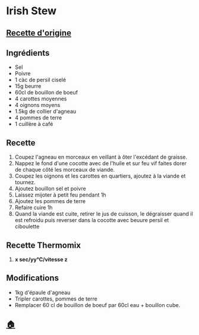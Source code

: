 # Irish Stew
## [Recette d'origine](https://www.marmiton.org/recettes/recette_irish-stew_51844.aspx)

## Ingrédients
- Sel
- Poivre
- 1 càc de persil ciselé
- 15g beurre
- 60cl de bouillon de boeuf
- 4 carottes moyennes
- 4 oignons moyens
- 1.5kg de collier d'agneau
- 4 pommes de terre
- 1 cuillère à café

## Recette
1. Coupez l'agneau en morceaux en veillant à ôter l'excédant de graisse. 
2. Nappez le fond d'une cocotte avec de l'huile et sur feu vif faites dorer de chaque côté les morceaux de viande.
3. Coupez les oignons et les carottes en quartiers, ajoutez à la viande et tournez.
4. Ajoutez bouillon sel et poivre
5. Laissez mijoter à petit feu pendant 1h
6. Ajoutez les pommes de terre
7. Refaire cuire 1h
8. Quand la viande est cuite, retirer le jus de cuisson, le dégraisser quand il est refroidu puis reverser dans la cocotte avec beuure persil et ciboulette

## Recette Thermomix
1. **x sec/yy°C/vitesse z**

## Modifications
- 1kg d'épaule d'agneau
- Tripler carottes, pommes de terre
- Remplacer 60 cl de bouillon de boeuf par 60cl eau + bouillon cube.


## [:house:](/)
